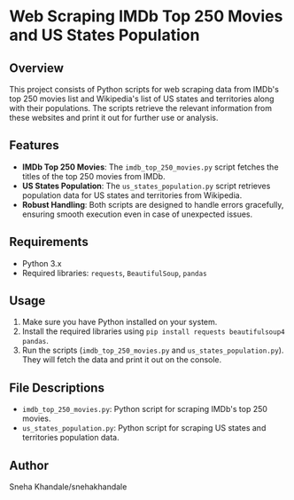 # Web Scraping IMDb Top 250 Movies and US States Population

## Overview
This project consists of Python scripts for web scraping data from IMDb's top 250 movies list and Wikipedia's list of US states and territories along with their populations. The scripts retrieve the relevant information from these websites and print it out for further use or analysis.

## Features
- **IMDb Top 250 Movies**: The `imdb_top_250_movies.py` script fetches the titles of the top 250 movies from IMDb.
- **US States Population**: The `us_states_population.py` script retrieves population data for US states and territories from Wikipedia.
- **Robust Handling**: Both scripts are designed to handle errors gracefully, ensuring smooth execution even in case of unexpected issues.

## Requirements
- Python 3.x
- Required libraries: `requests`, `BeautifulSoup`, `pandas`

## Usage
1. Make sure you have Python installed on your system.
2. Install the required libraries using `pip install requests beautifulsoup4 pandas`.
3. Run the scripts (`imdb_top_250_movies.py` and `us_states_population.py`). They will fetch the data and print it out on the console.

## File Descriptions
- `imdb_top_250_movies.py`: Python script for scraping IMDb's top 250 movies.
- `us_states_population.py`: Python script for scraping US states and territories population data.

## Author
Sneha Khandale/snehakhandale
